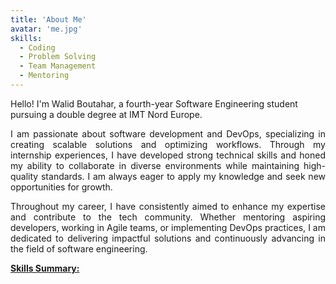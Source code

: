 ```yaml
---
title: 'About Me'
avatar: 'me.jpg'
skills:
  - Coding
  - Problem Solving
  - Team Management
  - Mentoring
---
```


Hello! I'm Walid Boutahar, a fourth-year Software Engineering student pursuing a double degree at IMT Nord Europe.

<p align="justify">I am passionate about software development and DevOps, specializing in creating scalable solutions and optimizing workflows. Through my internship experiences, I have developed strong technical skills and honed my ability to collaborate in diverse environments while maintaining high-quality standards. I am always eager to apply my knowledge and seek new opportunities for growth.
</p> 
<p align="justify">Throughout my career, I have consistently aimed to enhance my expertise and contribute to the tech community. Whether mentoring aspiring developers, working in Agile teams, or implementing DevOps practices, I am dedicated to delivering impactful solutions and continuously advancing in the field of software engineering.</p>

<u><strong>Skills Summary:</strong></u>

